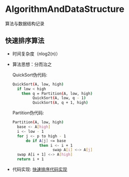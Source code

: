# AlgorithmAndDataStructure
算法与数据结构记录

## 快速排序算法

- 时间复杂度（nlog2(n)）

- 算法思想：分而治之

  QuickSort伪代码:
  ```bash
  QuickSort(A, low, high)
    if low < high
      then q = Partition(A, low, high)
           QuickSort(A, low, q - 1)
           QuickSort(A, q + 1, high)

  ```

  Partition伪代码:
  ```bash
  Partition(A, low, high)
    base <- A[high]
    i <- low - 1
    for j <- p to high - 1
        do if A[j] <= base
              then i <- i + 1
                    swap A[i] <-> A[j]
    swap A[i + 1] <-> A[high]
    return i + 1
  ```

- 代码实现: [快速排序代码实现](https://github.com/Zychaowill/AlgorithmAndDataStructure/blob/master/src/zychaowill/sort/QuickSort.java)

